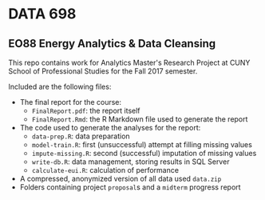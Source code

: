 # DATA 698
## EO88 Energy Analytics & Data Cleansing

This repo contains work for Analytics Master's Research Project at CUNY School of Professional Studies for the Fall 2017 semester.

Included are the following files:

- The final report for the course:
  - `FinalReport.pdf`: the report itself
  - `FinalReport.Rmd`: the R Markdown file used to generate the report
- The code used to generate the analyses for the report:
  - `data-prep.R`: data preparation
  - `model-train.R`: first (unsuccessful) attempt at filling missing values
  - `impute-missing.R`: second (successful) imputation of missing values
  - `write-db.R`: data management, storing results in SQL Server
  - `calculate-eui.R`: calculation of performance
- A compressed, anonymized version of all data used `data.zip`
- Folders containing project `proposal`s and a `midterm` progress report
